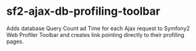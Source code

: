 sf2-ajax-db-profiling-toolbar
=============================

Adds database Query Count ad Time for each Ajax request to Symfony2 Web Profiler Toolbar and creates link pointing directly to their profiling pages.
